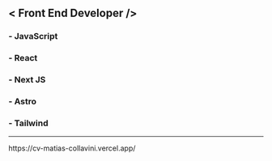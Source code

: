 ## < Front End Developer />

### - JavaScript
### - React
### - Next JS
### - Astro
### - Tailwind

<hr/>
https://cv-matias-collavini.vercel.app/
